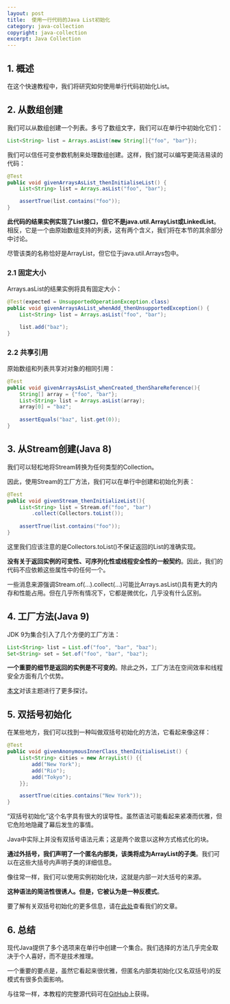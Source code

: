 ```yaml
---
layout: post
title:  使用一行代码的Java List初始化
category: java-collection
copyright: java-collection
excerpt: Java Collection
---
```


## 1. 概述

在这个快速教程中，我们将研究如何使用单行代码初始化List。

## 2. 从数组创建

我们可以从数组创建一个列表。多亏了数组文字，我们可以在单行中初始化它们：

```java
List<String> list = Arrays.asList(new String[]{"foo", "bar"});
```

我们可以信任可变参数机制来处理数组创建。这样，我们就可以编写更简洁易读的代码：

```java
@Test
public void givenArraysAsList_thenInitialiseList() {
    List<String> list = Arrays.asList("foo", "bar");

    assertTrue(list.contains("foo"));
}
```

**此代码的结果实例实现了List接口，但它不是java.util.ArrayList或LinkedList**。相反，它是一个由原始数组支持的列表，这有两个含义，我们将在本节的其余部分中讨论。

尽管该类的名称恰好是ArrayList，但它位于java.util.Arrays包中。

### 2.1 固定大小

Arrays.asList的结果实例将具有固定大小：

```java
@Test(expected = UnsupportedOperationException.class)
public void givenArraysAsList_whenAdd_thenUnsupportedException() {
    List<String> list = Arrays.asList("foo", "bar");

    list.add("baz");
}
```

### 2.2 共享引用

原始数组和列表共享对对象的相同引用：

```java
@Test
public void givenArraysAsList_whenCreated_thenShareReference(){
    String[] array = {"foo", "bar"};
    List<String> list = Arrays.asList(array);
    array[0] = "baz";
 
    assertEquals("baz", list.get(0));
}
```

## 3. 从Stream创建(Java 8)

我们可以轻松地将Stream转换为任何类型的Collection。

因此，使用Stream的工厂方法，我们可以在单行中创建和初始化列表：

```java
@Test
public void givenStream_thenInitializeList(){
    List<String> list = Stream.of("foo", "bar")
        .collect(Collectors.toList());
		
    assertTrue(list.contains("foo"));
}
```

这里我们应该注意的是Collectors.toList()不保证返回的List的准确实现。

**没有关于返回实例的可变性、可序列化性或线程安全性的一般契约**。因此，我们的代码不应依赖这些属性中的任何一个。

一些消息来源强调Stream.of(...).collect(...)可能比Arrays.asList()具有更大的内存和性能占用。但在几乎所有情况下，它都是微优化，几乎没有什么区别。

## 4. 工厂方法(Java 9)

JDK 9为集合引入了几个方便的工厂方法：

```java
List<String> list = List.of("foo", "bar", "baz");
Set<String> set = Set.of("foo", "bar", "baz");
```

**一个重要的细节是返回的实例是不可变的**。除此之外，工厂方法在空间效率和线程安全方面有几个优势。

[本文](https://www.baeldung.com/java-9-collections-factory-methods)对该主题进行了更多探讨。

## 5. 双括号初始化

在某些地方，我们可以找到一种叫做双括号初始化的方法，它看起来像这样：

```java
@Test
public void givenAnonymousInnerClass_thenInitialiseList() {
    List<String> cities = new ArrayList() {{
        add("New York");
        add("Rio");
        add("Tokyo");
    }};

    assertTrue(cities.contains("New York"));
}
```

“双括号初始化”这个名字具有很大的误导性。虽然语法可能看起来紧凑而优雅，但它危险地隐藏了幕后发生的事情。

Java中实际上并没有双括号语法元素；这是两个故意以这种方式格式化的块。

**通过外括号，我们声明了一个匿名内部类，该类将成为ArrayList的子类**。我们可以在这些大括号内声明子类的详细信息。

像往常一样，我们可以使用实例初始化块，这就是内部一对大括号的来源。

**这种语法的简洁性很诱人。但是，它被认为是一种反模式**。

要了解有关双括号初始化的更多信息，请在[此处](https://www.baeldung.com/java-double-brace-initialization)查看我们的文章。

## 6.  总结

现代Java提供了多个选项来在单行中创建一个集合。我们选择的方法几乎完全取决于个人喜好，而不是技术推理。

一个重要的要点是，虽然它看起来很优雅，但匿名内部类初始化(又名双括号)的反模式有很多负面影响。

与往常一样，本教程的完整源代码可在[GitHub](https://github.com/tuyucheng7/taketoday-tutorial4j/tree/master/java-core-modules/java-collections-list-2)上获得。
